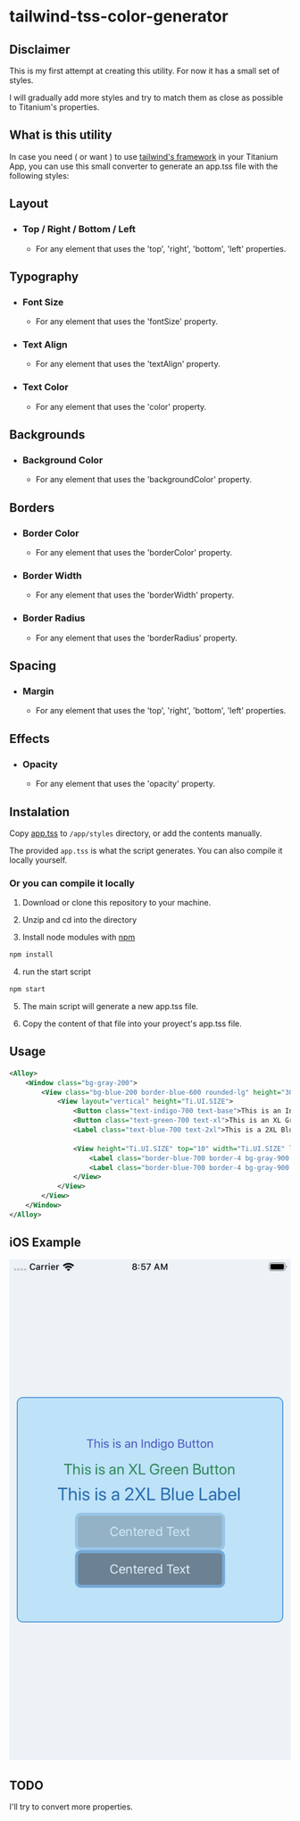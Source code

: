 # tailwind-tss-color-generator

## Disclaimer
This is my first attempt at creating this utility. For now it has a small set of styles.

I will gradually add more styles and try to match them as close as possible to Titanium's properties.

## What is this utility
In case you need ( or want ) to use [tailwind's framework](https://tailwindcss.com/) in your Titanium App, you can use this small converter to generate an app.tss file with the following styles:

## Layout
- ### Top / Right / Bottom / Left
	- For any element that uses the 'top', 'right', 'bottom', 'left' properties.

## Typography
- ### Font Size
	- For any element that uses the 'fontSize' property.

- ### Text Align
	- For any element that uses the 'textAlign' property.

- ### Text Color
	- For any element that uses the 'color' property.

## Backgrounds
- ### Background Color
	- For any element that uses the 'backgroundColor' property.

## Borders
- ### Border Color
	- For any element that uses the 'borderColor' property.

- ### Border Width
	- For any element that uses the 'borderWidth' property.

- ### Border Radius
	- For any element that uses the 'borderRadius' property.

## Spacing
- ### Margin
	- For any element that uses the 'top', 'right', 'bottom', 'left' properties.

## Effects
- ### Opacity
	- For any element that uses the 'opacity' property.

## Instalation
Copy [app.tss](https://github.com/macCesar/tailwind-tss-color-generator/blob/master/app.tss) to `/app/styles` directory, or add the contents manually.

The provided `app.tss` is what the script generates. You can also compile it locally yourself.

### Or you can compile it locally

1. Download or clone this repository to your machine.

2. Unzip and cd into the directory

3. Install node modules with [npm](https://docs.npmjs.com/getting-started/what-is-npm)
```bash
npm install
```

4. run the start script
```bash
npm start
```

5. The main script will generate a new app.tss file.

6. Copy the content of that file into your proyect's app.tss file.

## Usage
```xml
<Alloy>
    <Window class="bg-gray-200">
        <View class="bg-blue-200 border-blue-600 rounded-lg" height="300" left="10" right="10">
            <View layout="vertical" height="Ti.UI.SIZE">
                <Button class="text-indigo-700 text-base">This is an Indigo Button</Button>
                <Button class="text-green-700 text-xl">This is an XL Green Button</Button>
                <Label class="text-blue-700 text-2xl">This is a 2XL Blue Label</Label>

                <View height="Ti.UI.SIZE" top="10" width="Ti.UI.SIZE" layout="horizontal">
                    <Label class="border-blue-700 border-4 bg-gray-900 opacity-25 rounded-lg text-white text-center" width="200" height="50">Centered Text</Label>
                    <Label class="border-blue-700 border-4 bg-gray-900 opacity-50 rounded-lg text-white text-center" width="200" height="50">Centered Text</Label>
                </View>
            </View>
        </View>
    </Window>
</Alloy>
```

## iOS Example
![alt text](images/light-blue-centered.png "iOS Screen")

## TODO
I'll try to convert more properties.
